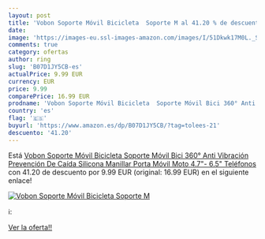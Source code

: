 ```yaml
---
layout: post
title: 'Vobon Soporte Móvil Bicicleta  Soporte M al 41.20 % de descuento'
date: 
image: 'https://images-eu.ssl-images-amazon.com/images/I/51Dkwk17M0L._SL200_.jpg'
comments: true
category: ofertas
author: ring
slug: 'B07D1JY5CB-es'
actualPrice: 9.99 EUR
currency: EUR
price: 9.99
comparePrice: 16.99 EUR
prodname: 'Vobon Soporte Móvil Bicicleta  Soporte Móvil Bici 360° Anti Vibración Prevención De Caída Silicona Manillar Porta Móvil Moto 4.7"- 6.5" Teléfonos'
country: 'es'
flag: '🇪🇸'
buyurl: 'https://www.amazon.es/dp/B07D1JY5CB/?tag=tolees-21'
descuento: '41.20'
---
```


Está [Vobon Soporte Móvil Bicicleta  Soporte Móvil Bici 360° Anti Vibración Prevención De Caída Silicona Manillar Porta Móvil Moto 4.7"- 6.5" Teléfonos](https://www.amazon.es/dp/B07D1JY5CB/?tag=tolees-21) con 41.20 de descuento por 9.99 EUR (original: 16.99 EUR) en el siguiente enlace!

[![Vobon Soporte Móvil Bicicleta  Soporte M](https://images-eu.ssl-images-amazon.com/images/I/51Dkwk17M0L._SL200_.jpg)](https://www.amazon.es/dp/B07D1JY5CB/?tag=tolees-21)

ℹ️:


[Ver la oferta!!](https://www.amazon.es/dp/B07D1JY5CB/?tag=tolees-21)
